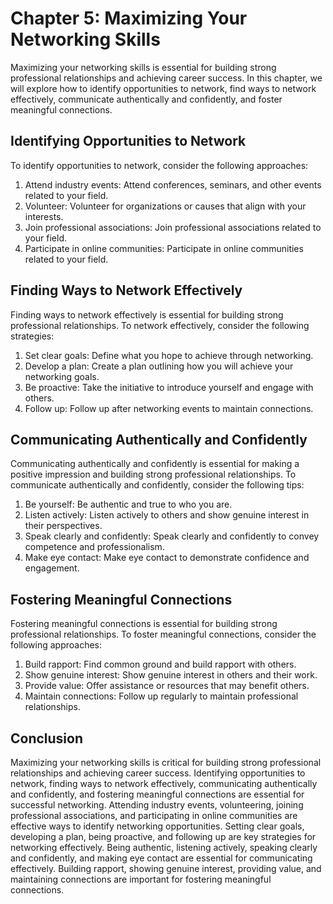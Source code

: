 Chapter 5: Maximizing Your Networking Skills
============================================

Maximizing your networking skills is essential for building strong professional relationships and achieving career success. In this chapter, we will explore how to identify opportunities to network, find ways to network effectively, communicate authentically and confidently, and foster meaningful connections.

Identifying Opportunities to Network
------------------------------------

To identify opportunities to network, consider the following approaches:

1. Attend industry events: Attend conferences, seminars, and other events related to your field.
2. Volunteer: Volunteer for organizations or causes that align with your interests.
3. Join professional associations: Join professional associations related to your field.
4. Participate in online communities: Participate in online communities related to your field.

Finding Ways to Network Effectively
-----------------------------------

Finding ways to network effectively is essential for building strong professional relationships. To network effectively, consider the following strategies:

1. Set clear goals: Define what you hope to achieve through networking.
2. Develop a plan: Create a plan outlining how you will achieve your networking goals.
3. Be proactive: Take the initiative to introduce yourself and engage with others.
4. Follow up: Follow up after networking events to maintain connections.

Communicating Authentically and Confidently
-------------------------------------------

Communicating authentically and confidently is essential for making a positive impression and building strong professional relationships. To communicate authentically and confidently, consider the following tips:

1. Be yourself: Be authentic and true to who you are.
2. Listen actively: Listen actively to others and show genuine interest in their perspectives.
3. Speak clearly and confidently: Speak clearly and confidently to convey competence and professionalism.
4. Make eye contact: Make eye contact to demonstrate confidence and engagement.

Fostering Meaningful Connections
--------------------------------

Fostering meaningful connections is essential for building strong professional relationships. To foster meaningful connections, consider the following approaches:

1. Build rapport: Find common ground and build rapport with others.
2. Show genuine interest: Show genuine interest in others and their work.
3. Provide value: Offer assistance or resources that may benefit others.
4. Maintain connections: Follow up regularly to maintain professional relationships.

Conclusion
----------

Maximizing your networking skills is critical for building strong professional relationships and achieving career success. Identifying opportunities to network, finding ways to network effectively, communicating authentically and confidently, and fostering meaningful connections are essential for successful networking. Attending industry events, volunteering, joining professional associations, and participating in online communities are effective ways to identify networking opportunities. Setting clear goals, developing a plan, being proactive, and following up are key strategies for networking effectively. Being authentic, listening actively, speaking clearly and confidently, and making eye contact are essential for communicating effectively. Building rapport, showing genuine interest, providing value, and maintaining connections are important for fostering meaningful connections.
